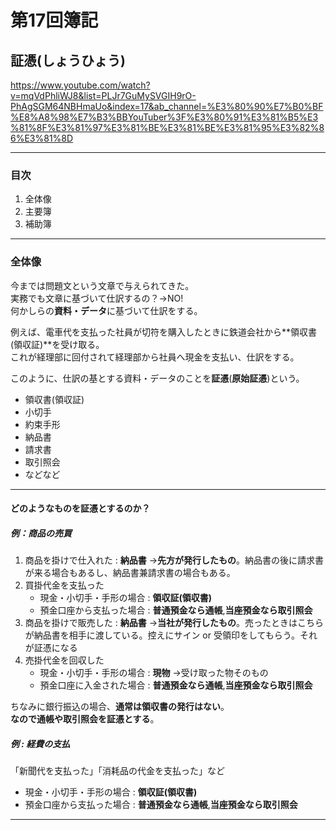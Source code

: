 # 第17回簿記

## 証憑(しょうひょう)

<https://www.youtube.com/watch?v=mqVdPhliWJ8&list=PLJr7GuMySVGIH9rO-PhAgSGM64NBHmaUo&index=17&ab_channel=%E3%80%90%E7%B0%BF%E8%A8%98%E7%B3%BBYouTuber%3F%E3%80%91%E3%81%B5%E3%81%8F%E3%81%97%E3%81%BE%E3%81%BE%E3%81%95%E3%82%86%E3%81%8D>

---

### 目次

1. 全体像
2. 主要簿
3. 補助簿

---

### 全体像

今までは問題文という文章で与えられてきた。  
実務でも文章に基づいて仕訳するの？→NO!  
何かしらの**資料・データ**に基づいて仕訳をする。  

例えば、電車代を支払った社員が切符を購入したときに鉄道会社から**領収書(領収証)**を受け取る。  
これが経理部に回付されて経理部から社員へ現金を支払い、仕訳をする。  

このように、仕訳の基とする資料・データのことを**証憑**(**原始証憑**)という。  

- 領収書(領収証)
- 小切手
- 約束手形
- 納品書
- 請求書
- 取引照会
- などなど

---

#### どのようなものを証憑とするのか？

##### 例：商品の売買  

1. 商品を掛けで仕入れた : **納品書**
   →**先方が発行したもの**。納品書の後に請求書が来る場合もあるし、納品書兼請求書の場合もある。  
2. 買掛代金を支払った
   - 現金・小切手・手形の場合 : **領収証(領収書)**
   - 預金口座から支払った場合 : **普通預金なら通帳**,**当座預金なら取引照会**
3. 商品を掛けで販売した : **納品書**
   →**当社が発行したもの**。売ったときはこちらが納品書を相手に渡している。控えにサイン or 受領印をしてもらう。それが証憑になる  
4. 売掛代金を回収した
   - 現金・小切手・手形の場合 : **現物**
   →受け取った物そのもの
   - 預金口座に入金された場合 : **普通預金なら通帳**,**当座預金なら取引照会**

ちなみに銀行振込の場合、**通常は領収書の発行はない**。  
**なので通帳や取引照会を証憑とする**。  

##### 例 : 経費の支払  

「新聞代を支払った」「消耗品の代金を支払った」など  

- 現金・小切手・手形の場合 : **領収証(領収書)**
- 預金口座から支払った場合 : **普通預金なら通帳**,**当座預金なら取引照会**

---
